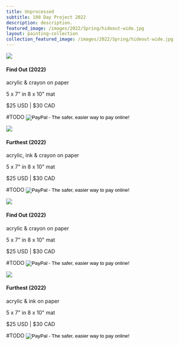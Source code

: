 ```yaml
---
title: Unprocessed
subtitle: 100 Day Project 2022
description: description.
featured_image: /images/2022/Spring/hideout-wide.jpg
layout: painting-collection
collection_featured_image: /images/2022/Spring/hideout-wide.jpg
---
```

<!-- 2022_9 -->
<div class="container-1">
  <div class="box-image-left">
    <img src="/website/images/2022/100DayProject/2022_9.jpg">
  </div>
  <div class="box-description-right">
    <h4>Find Out (2022)</h4>
    <p class="description-margin-zero">acrylic & crayon on paper</p>
    <p class="description-margin-zero">5 x 7" in 8 x 10" mat</p>
    <p class="description-margin-zero">$25 USD  |  $30 CAD</p>
    <div class="paypal-button">
    <form target="paypal" action="https://www.paypal.com/cgi-bin/webscr" method="post">
    <input type="hidden" name="cmd" value="_s-xclick">
    <input type="hidden" name="hosted_button_id" value="9S6K5XZ8SDHLY"> #TODO
    <input type="image" src="https://www.paypalobjects.com/en_US/i/btn/btn_cart_LG.gif" border="0" name="submit" alt="PayPal - The safer, easier way to pay online!">
    <img alt="" border="0" src="https://www.paypalobjects.com/en_US/i/scr/pixel.gif" width="1" height="1">
    </form>
  </div>
  </div>
</div>


<!-- 2022_10 -->
<div class="container-1">
  <div class="box-image-right">
    <img src="/website/images/2022/100DayProject/2022_10.jpg">
  </div>
  <div class="box-description-left">
    <h4>Furthest (2022)</h4>
    <p class="description-margin-zero">acrylic, ink & crayon on paper</p>
    <p class="description-margin-zero">5 x 7" in 8 x 10" mat</p>
    <p class="description-margin-zero">$25 USD  |  $30 CAD</p>
    <div class="paypal-button-left">
      <form target="paypal" action="https://www.paypal.com/cgi-bin/webscr" method="post">
        <input type="hidden" name="cmd" value="_s-xclick">
        <input type="hidden" name="hosted_button_id" value="NUAV7JB4KP7S8"> #TODO
        <input type="image" src="https://www.paypalobjects.com/en_US/i/btn/btn_cart_LG.gif" border="0" name="submit" alt="PayPal - The safer, easier way to pay online!">
        <img alt="" border="0" src="https://www.paypalobjects.com/en_US/i/scr/pixel.gif" width="1" height="1">
      </form>
    </div>
  </div>
</div>

<!-- 2022_11 -->
<div class="container-1">
  <div class="box-image-left">
    <img src="/website/images/2022/100DayProject/2022_11.jpg">
  </div>
  <div class="box-description-right">
    <h4>Find Out (2022)</h4>
    <p class="description-margin-zero">acrylic & crayon on paper</p>
    <p class="description-margin-zero">5 x 7" in 8 x 10" mat</p>
    <p class="description-margin-zero">$25 USD  |  $30 CAD</p>
    <div class="paypal-button">
    <form target="paypal" action="https://www.paypal.com/cgi-bin/webscr" method="post">
    <input type="hidden" name="cmd" value="_s-xclick">
    <input type="hidden" name="hosted_button_id" value="9S6K5XZ8SDHLY"> #TODO
    <input type="image" src="https://www.paypalobjects.com/en_US/i/btn/btn_cart_LG.gif" border="0" name="submit" alt="PayPal - The safer, easier way to pay online!">
    <img alt="" border="0" src="https://www.paypalobjects.com/en_US/i/scr/pixel.gif" width="1" height="1">
    </form>
  </div>
  </div>
</div>


<!-- 2022_12 -->
<div class="container-1">
  <div class="box-image-right">
    <img src="/website/images/2022/100DayProject/2022_12.jpg">
  </div>
  <div class="box-description-left">
    <h4>Furthest (2022)</h4>
    <p class="description-margin-zero">acrylic & ink on paper</p>
    <p class="description-margin-zero">5 x 7" in 8 x 10" mat</p>
    <p class="description-margin-zero">$25 USD  |  $30 CAD</p>
    <div class="paypal-button-left">
      <form target="paypal" action="https://www.paypal.com/cgi-bin/webscr" method="post">
        <input type="hidden" name="cmd" value="_s-xclick">
        <input type="hidden" name="hosted_button_id" value="NUAV7JB4KP7S8"> #TODO
        <input type="image" src="https://www.paypalobjects.com/en_US/i/btn/btn_cart_LG.gif" border="0" name="submit" alt="PayPal - The safer, easier way to pay online!">
        <img alt="" border="0" src="https://www.paypalobjects.com/en_US/i/scr/pixel.gif" width="1" height="1">
      </form>
    </div>
  </div>
</div>

